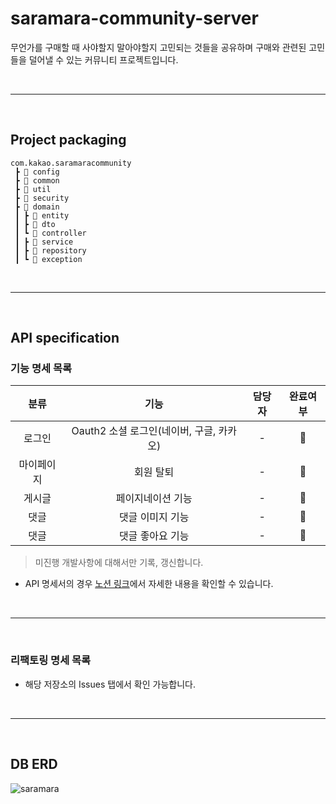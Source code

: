 # saramara-community-server
무언가를 구매할 때 사야할지 말아야할지 고민되는 것들을 공유하며 구매와 관련된 고민들을 덜어낼 수 있는 커뮤니티 프로젝트입니다.

<br><hr><br>

## Project packaging

```
com.kakao.saramaracommunity
 ┣ 📂 config
 ┣ 📂 common
 ┣ 📂 util
 ┣ 📂 security
 ┣ 📂 domain
 ┃ ┣ 📂 entity
 ┃ ┣ 📂 dto
 ┃ ┗ 📂 controller
 ┃ ┣ 📂 service
 ┃ ┣ 📂 repository
 ┃ ┗ 📂 exception
```

<br><hr><br>

## API specification

### 기능 명세 목록

|분류|기능|담당자|완료여부|
|:--:|:--:|:--:|:--:|
|로그인|Oauth2 소셜 로그인(네이버, 구글, 카카오)|-|💬|
|마이페이지|회원 탈퇴|-|💬|
|게시글|페이지네이션 기능|-|💬|
|댓글|댓글 이미지 기능|-|💬|
|댓글|댓글 좋아요 기능|-|💬|

> 미진행 개발사항에 대해서만 기록, 갱신합니다.

* API 명세서의 경우 [노션 링크](https://www.notion.so/API-bbd684c73e4d41c3b27a5872a4717060?pvs=4)에서 자세한 내용을 확인할 수 있습니다.

<br><hr><br>

### 리팩토링 명세 목록
- 해당 저장소의 Issues 탭에서 확인 가능합니다.

<br><hr><br>

## DB ERD

![saramara](https://github.com/four-uncles/saramara-community-server/assets/59594946/ef6b3879-1149-44e1-a5ad-7194a8c2a486)

